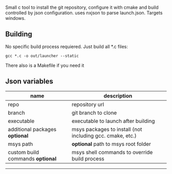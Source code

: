 Small c tool to install the git repository, configure it with cmake and build controlled by json configuration. uses nxjson to parse launch.json. Targets windows.

## Building
No specific build process requiered. Just build all *.c files:
``` shell
gcc *.c -o out/launcher --static
```
There also is a Makefile if you need it

## Json variables
| name | description |
| --- | --- |
| repo | repository url|
| branch | git branch to clone |
| executable | executable to launch after building |
| additional packages **optional** | msys packages to install (not including gcc. cmake, etc.) |
| msys path | **optional** path to msys root folder |
| custom build commands **optional** | msys shell commands to override build process |
---